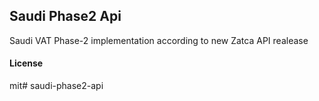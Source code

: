 ## Saudi Phase2 Api

Saudi VAT Phase-2 implementation according to new Zatca API realease

#### License

mit# saudi-phase2-api
